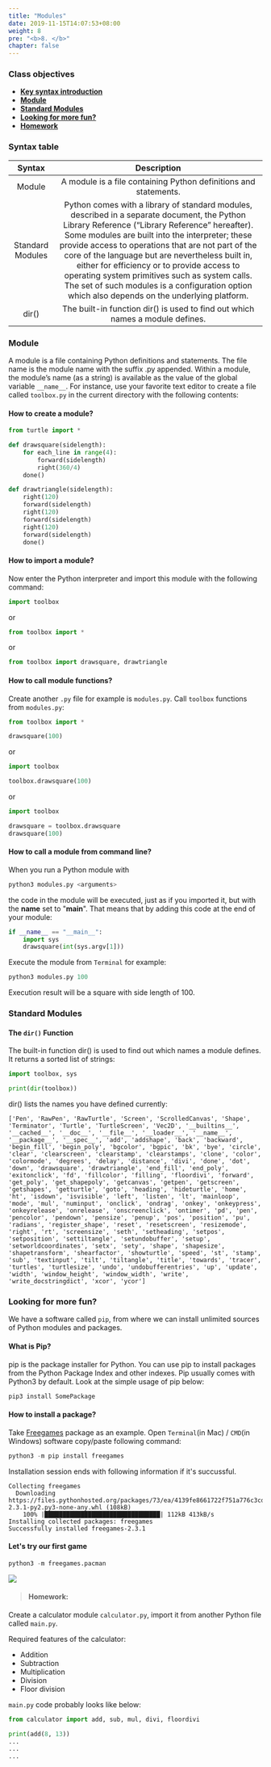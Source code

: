 ```yaml
---
title: "Modules"
date: 2019-11-15T14:07:53+08:00
weight: 8
pre: "<b>8. </b>"
chapter: false
---
```


### Class objectives
- [**Key syntax introduction**](#syntax-table)
- [**Module**](#module)
- [**Standard Modules**](#standard-modules)
- [**Looking for more fun?**](#looking-for-more-fun)
- [**Homework**](#homework)

### Syntax table

|  <center>Syntax</center>  |  <center>Description</center>  |
|:----------|:-------------:|
|  <center>Module</center>   | A module is a file containing Python definitions and statements. |
|  <center>Standard Modules</center>   | Python comes with a library of standard modules, described in a separate document, the Python Library Reference (“Library Reference” hereafter). Some modules are built into the interpreter; these provide access to operations that are not part of the core of the language but are nevertheless built in, either for efficiency or to provide access to operating system primitives such as system calls. The set of such modules is a configuration option which also depends on the underlying platform. |
|  <center>dir()</center>   | The built-in function dir() is used to find out which names a module defines. |

### Module

A module is a file containing Python definitions and statements. The file name is the module name with the suffix .py appended. Within a module, the module’s name (as a string) is available as the value of the global variable `__name__`. For instance, use your favorite text editor to create a file called `toolbox.py` in the current directory with the following contents:

#### How to create a module?

```python
from turtle import *

def drawsquare(sidelength):
	for each_line in range(4):
		forward(sidelength)
		right(360/4)
	done()

def drawtriangle(sidelength):
	right(120)
	forward(sidelength)
	right(120)
	forward(sidelength)
	right(120)
	forward(sidelength)
	done()
```

#### How to import a module?

Now enter the Python interpreter and import this module with the following command:

```python
import toolbox
```

or

```python
from toolbox import *
```

or

```python
from toolbox import drawsquare, drawtriangle
```

#### How to call module functions?

Create another `.py` file for example is `modules.py`. Call `toolbox` functions from `modules.py`:

```python
from toolbox import *

drawsquare(100)
```

or

```python
import toolbox

toolbox.drawsquare(100)
```

or

```python
import toolbox

drawsquare = toolbox.drawsquare
drawsquare(100)
```

#### How to call a module from command line?

When you run a Python module with

```python
python3 modules.py <arguments>
```

the code in the module will be executed, just as if you imported it, but with the __name__ set to "__main__". That means that by adding this code at the end of your module:

```python
if __name__ == "__main__":
	import sys
	drawsquare(int(sys.argv[1]))
```

Execute the module from `Terminal` for example:

```python
python3 modules.py 100
```

Execution result will be a square with side length of 100.

### Standard Modules

#### The `dir()` Function

The built-in function dir() is used to find out which names a module defines. It returns a sorted list of strings:

```python
import toolbox, sys

print(dir(toolbox))
```

dir() lists the names you have defined currently:

```
['Pen', 'RawPen', 'RawTurtle', 'Screen', 'ScrolledCanvas', 'Shape', 'Terminator', 'Turtle', 'TurtleScreen', 'Vec2D', '__builtins__', '__cached__', '__doc__', '__file__', '__loader__', '__name__', '__package__', '__spec__', 'add', 'addshape', 'back', 'backward', 'begin_fill', 'begin_poly', 'bgcolor', 'bgpic', 'bk', 'bye', 'circle', 'clear', 'clearscreen', 'clearstamp', 'clearstamps', 'clone', 'color', 'colormode', 'degrees', 'delay', 'distance', 'divi', 'done', 'dot', 'down', 'drawsquare', 'drawtriangle', 'end_fill', 'end_poly', 'exitonclick', 'fd', 'fillcolor', 'filling', 'floordivi', 'forward', 'get_poly', 'get_shapepoly', 'getcanvas', 'getpen', 'getscreen', 'getshapes', 'getturtle', 'goto', 'heading', 'hideturtle', 'home', 'ht', 'isdown', 'isvisible', 'left', 'listen', 'lt', 'mainloop', 'mode', 'mul', 'numinput', 'onclick', 'ondrag', 'onkey', 'onkeypress', 'onkeyrelease', 'onrelease', 'onscreenclick', 'ontimer', 'pd', 'pen', 'pencolor', 'pendown', 'pensize', 'penup', 'pos', 'position', 'pu', 'radians', 'register_shape', 'reset', 'resetscreen', 'resizemode', 'right', 'rt', 'screensize', 'seth', 'setheading', 'setpos', 'setposition', 'settiltangle', 'setundobuffer', 'setup', 'setworldcoordinates', 'setx', 'sety', 'shape', 'shapesize', 'shapetransform', 'shearfactor', 'showturtle', 'speed', 'st', 'stamp', 'sub', 'textinput', 'tilt', 'tiltangle', 'title', 'towards', 'tracer', 'turtles', 'turtlesize', 'undo', 'undobufferentries', 'up', 'update', 'width', 'window_height', 'window_width', 'write', 'write_docstringdict', 'xcor', 'ycor']
```

### Looking for more fun?

We have a software called `pip`, from where we can install unlimited sources of Python modules and packages.

#### What is Pip?

pip is the package installer for Python. You can use pip to install packages from the Python Package Index and other indexes. Pip usually comes with Python3 by default. Look at the simple usage of pip below:

```python
pip3 install SomePackage
```

#### How to install a package?

Take [Freegames](http://www.grantjenks.com/docs/freegames/) package as an example. Open `Terminal`(in Mac) / `CMD`(in Windows) software copy/paste following command:

```python
python3 -m pip install freegames
```

Installation session ends with following information if it's succussful.

```
Collecting freegames
  Downloading https://files.pythonhosted.org/packages/73/ea/4139fe8661722f751a776c3cd46a807256cb74722799909edc8b0a42e4b0/freegames-2.3.1-py2.py3-none-any.whl (108kB)
    100% |████████████████████████████████| 112kB 413kB/s 
Installing collected packages: freegames
Successfully installed freegames-2.3.1

```

#### Let's try our first game

```python
python3 -m freegames.pacman
```

![](/images/games/pacman.png)

> #### Homework:

Create a calculator module `calculator.py`, import it from another Python file called `main.py`.

Required features of the calculator:

- Addition
- Subtraction
- Multiplication
- Division
- Floor division

`main.py` code probably looks like below:

```python
from calculator import add, sub, mul, divi, floordivi

print(add(8, 13))
...
...
...
```